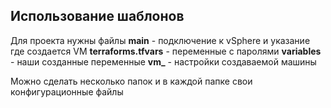 ## Использование шаблонов

Для проекта нужны файлы
**main** - подключение к vSphere и указание где создается VM
**terraforms.tfvars** - переменные с паролями
**variables** - наши созданные переменные
**vm_** - настройки создаваемой машины

Можно сделать несколько папок и в каждой папке свои конфигурационные файлы